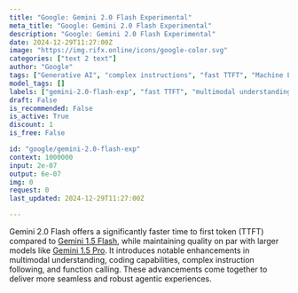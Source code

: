 ```yaml
---
title: "Google: Gemini 2.0 Flash Experimental"
meta_title: "Google: Gemini 2.0 Flash Experimental"
description: "Google: Gemini 2.0 Flash Experimental"
date: 2024-12-29T11:27:00Z
image: "https://img.rifx.online/icons/google-color.svg"
categories: ["text 2 text"]
author: "Google"
tags: ["Generative AI", "complex instructions", "fast TTFT", "Machine Learning", "gemini-2.0-flash-exp", "Natural Language Processing", "coding capabilities", "Programming", "multimodal understanding", "Chatbots", "Google"]
model_tags: []
labels: ["gemini-2.0-flash-exp", "fast TTFT", "multimodal understanding", "coding capabilities", "complex instructions"]
draft: False
is_recommended: False
is_active: True
discount: 1
is_free: False

id: "google/gemini-2.0-flash-exp"
context: 1000000
input: 2e-07
output: 6e-07
img: 0
request: 0
last_updated: 2024-12-29T11:27:00Z

---
```


Gemini 2.0 Flash offers a significantly faster time to first token (TTFT) compared to [Gemini 1.5 Flash](google/gemini-flash-1.5), while maintaining quality on par with larger models like [Gemini 1.5 Pro](google/gemini-pro-1.5). It introduces notable enhancements in multimodal understanding, coding capabilities, complex instruction following, and function calling. These advancements come together to deliver more seamless and robust agentic experiences.


